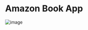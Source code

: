 <h1>Amazon Book App</h1>

![image](https://github.com/user-attachments/assets/5d72f97f-019d-4830-9c03-bddf878a178c)
